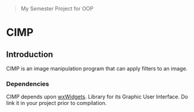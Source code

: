 > My Semester Project for OOP

# CIMP
## Introduction
CIMP is an image manipulation program that can apply filters to an image.

### Dependencies
CIMP depends upon [wxWidgets](https://github.com/wxWidgets/wxWidgets). Library for its
Graphic User Interface. Do link it in your project prior to compilation.
